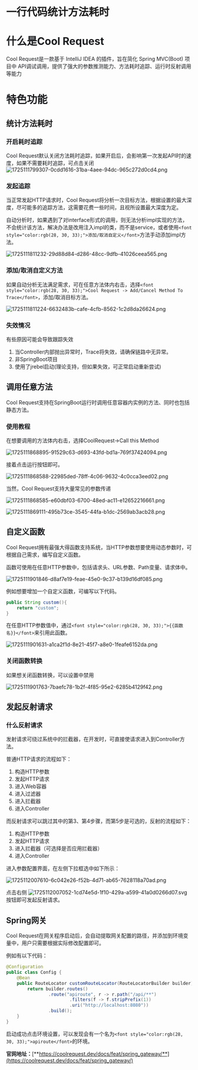 # 一行代码统计方法耗时

# <font style="color:rgb(28, 30, 33);">什么是Cool Request</font>

<font style="color:rgb(28, 30, 33);">Cool Request是一款基于 IntelliJ IDEA 的插件，旨在简化 Spring MVC(Boot) 项目中 API调试调用，提供了强大的参数推测能力、方法耗时追踪、运行时反射调用等能力</font>

# <font style="color:rgb(28, 30, 33);">特色功能</font>

## 统计方法耗时

### <font style="color:rgb(28, 30, 33);">开启耗时追踪</font>

<font style="color:rgb(28, 30, 33);">Cool Request默认关闭方法耗时追踪，如果开启后，会影响第一次发起API时的速度，如果不需要耗时追踪，可点击关闭</font>  
 ![1725111799307-0cdd1616-31ba-4aee-94dc-965c272d0cd4.png](./img/-nfDWPsJWUUCXAxg/1725111799307-0cdd1616-31ba-4aee-94dc-965c272d0cd4-048340.png)

### <font style="color:rgb(28, 30, 33);">发起追踪</font>

<font style="color:rgb(28, 30, 33);">当正常发起HTTP请求时，Cool Request将分析一次目标方法，根据设置的最大深度，尽可能多的追踪方法，这需要花费一些时间，且视所设置最大深度为定。</font>

<font style="color:rgb(28, 30, 33);">自动分析时，如果遇到了对interface形式的调用，则无法分析impl实现的方法，不会统计该方法，解决办法是改用注入impl的类，而不是service，或者使用</font>`<font style="color:rgb(28, 30, 33);">添加/取消自定义</font>`<font style="color:rgb(28, 30, 33);">方法手动添加impl方法。</font>

![1725111811232-29d88d84-d286-48cc-9dfb-41026ceea565.png](./img/-nfDWPsJWUUCXAxg/1725111811232-29d88d84-d286-48cc-9dfb-41026ceea565-016227.png)

### <font style="color:rgb(28, 30, 33);">添加/取消自定义方法</font>

<font style="color:rgb(28, 30, 33);">如果自动分析无法满足需求，可在任意方法体内右击，选择</font>`<font style="color:rgb(28, 30, 33);">Cool Request -> Add/Cancel Method To Trace</font>`<font style="color:rgb(28, 30, 33);">，添加/取消目标方法。</font>

![1725111811224-6632483b-cafe-4cfb-8562-1c2d8da26624.png](./img/-nfDWPsJWUUCXAxg/1725111811224-6632483b-cafe-4cfb-8562-1c2d8da26624-776725.png)

### <font style="color:rgb(28, 30, 33);">失效情况</font>

<font style="color:rgb(28, 30, 33);">有些原因可能会导致跟踪失效</font>

1. <font style="color:rgb(28, 30, 33);">当Controller内部抛出异常时，Trace将失效，请确保链路中无异常。</font>
2. <font style="color:rgb(28, 30, 33);">非SpringBoot项目</font>
3. <font style="color:rgb(28, 30, 33);">使用了jrebel启动(理论支持，但如果失效，可正常启动重新尝试)</font>

## <font style="color:rgb(28, 30, 33);">调用任意方法</font>

<font style="color:rgb(28, 30, 33);">Cool Request支持在SpringBoot运行时调用任意容器内实例的方法、同时也包括静态方法。</font>

### <font style="color:rgb(28, 30, 33);">使用教程</font>

<font style="color:rgb(28, 30, 33);">在想要调用的方法体内右击，选择CoolRequest->Call this Method</font>

![1725111868895-91529c63-d693-43fd-bd1a-769f37424094.png](./img/-nfDWPsJWUUCXAxg/1725111868895-91529c63-d693-43fd-bd1a-769f37424094-422264.png)

<font style="color:rgb(28, 30, 33);">接着点击运行按钮即可。</font>

![1725111868588-22985ded-78ff-4c06-9632-4c0cca3eed02.png](./img/-nfDWPsJWUUCXAxg/1725111868588-22985ded-78ff-4c06-9632-4c0cca3eed02-140276.png)

<font style="color:rgb(28, 30, 33);">当然，Cool Request支持大量常见的参数传递</font>

![1725111868585-e60dbf03-6700-48ed-ac11-e12652216661.png](./img/-nfDWPsJWUUCXAxg/1725111868585-e60dbf03-6700-48ed-ac11-e12652216661-968667.png)

<font style="color:rgb(28, 30, 33);"> </font>![1725111869111-495b73ce-3545-44fa-b1dc-2569ab3acb28.png](./img/-nfDWPsJWUUCXAxg/1725111869111-495b73ce-3545-44fa-b1dc-2569ab3acb28-633383.png)

## <font style="color:rgb(28, 30, 33);">自定义函数</font>

<font style="color:rgb(28, 30, 33);">Cool Request拥有最强大得函数支持系统，当HTTP参数想要使用动态参数时，可根据自己需求，编写自定义函数。</font>

<font style="color:rgb(28, 30, 33);">函数可使用在任意HTTP参数中，包括请求头、URL参数、Path变量、请求体中。</font>

![1725111901846-d8af7e19-feae-45e0-9c37-b139d16df085.png](./img/-nfDWPsJWUUCXAxg/1725111901846-d8af7e19-feae-45e0-9c37-b139d16df085-978951.png)

<font style="color:rgb(28, 30, 33);">例如想要增加一个自定义函数，可编写以下代码。</font>

```java
public String custom(){
    return "custom";
}
```

<font style="color:rgb(28, 30, 33);">在任意HTTP参数值中，通过</font>`<font style="color:rgb(28, 30, 33);">{{函数名}}</font>`<font style="color:rgb(28, 30, 33);">来引用此函数。</font>

![1725111901631-a1ca2f1d-8e21-45f7-a8e0-1feafe6152da.png](./img/-nfDWPsJWUUCXAxg/1725111901631-a1ca2f1d-8e21-45f7-a8e0-1feafe6152da-217688.png)

### <font style="color:rgb(28, 30, 33);">关闭函数转换</font>

<font style="color:rgb(28, 30, 33);">如果想关闭函数转换，可以设置中禁用</font>

![1725111901763-7baefc78-1b2f-4f85-95e2-6285b4129f42.png](./img/-nfDWPsJWUUCXAxg/1725111901763-7baefc78-1b2f-4f85-95e2-6285b4129f42-876899.png)

## <font style="color:rgb(28, 30, 33);">发起反射请求</font>

### <font style="color:rgb(28, 30, 33);">什么反射请求</font>

<font style="color:rgb(28, 30, 33);">发射请求可绕过系统中的拦截器，在开发时，可直接使请求进入到Controller方法。</font>

<font style="color:rgb(28, 30, 33);">普通HTTP请求的流程如下：</font>

1. <font style="color:rgb(28, 30, 33);">构造HTTP参数</font>
2. <font style="color:rgb(28, 30, 33);">发起HTTP请求</font>
3. <font style="color:rgb(28, 30, 33);">进入Web容器</font>
4. <font style="color:rgb(28, 30, 33);">进入过滤器</font>
5. <font style="color:rgb(28, 30, 33);">进入拦截器</font>
6. <font style="color:rgb(28, 30, 33);">进入Controller</font>

<font style="color:rgb(28, 30, 33);">而反射请求可以跳过其中的第3、第4步骤，而第5步是可选的，反射的流程如下：</font>

1. <font style="color:rgb(28, 30, 33);">构造HTTP参数</font>
2. <font style="color:rgb(28, 30, 33);">发起HTTP请求</font>
3. <font style="color:rgb(28, 30, 33);">进入拦截器（可选择是否应用拦截器）</font>
4. <font style="color:rgb(28, 30, 33);">进入Controller</font>

<font style="color:rgb(28, 30, 33);">进入参数配置界面，在左侧下拉框选中如下所示：</font>

<font style="color:rgb(28, 30, 33);"> </font>![1725112007610-6c042e26-f52b-4d71-ab65-7628118a70ad.png](./img/-nfDWPsJWUUCXAxg/1725112007610-6c042e26-f52b-4d71-ab65-7628118a70ad-678781.png)

<font style="color:rgb(28, 30, 33);">点击右侧 </font>![1725112007052-1cd74e5d-1f10-429a-a599-41a0d0266d07.svg](./img/-nfDWPsJWUUCXAxg/1725112007052-1cd74e5d-1f10-429a-a599-41a0d0266d07-242421.svg)<font style="color:rgb(28, 30, 33);"> 按钮即可发起反射请求。</font>

## <font style="color:rgb(28, 30, 33);">Spring网关</font>

<font style="color:rgb(28, 30, 33);">Cool Request在网关程序启动后，会自动提取网关配置的路径，并添加到环境变量中，用户只需要根据实际修改配置即可。</font>

<font style="color:rgb(28, 30, 33);">例如有以下代码：</font>

```java
@Configuration
public class Config {
    @Bean
    public RouteLocator customRouteLocator(RouteLocatorBuilder builder) {
        return builder.routes()
                .route("apiroute", r -> r.path("/api/**")
                        .filters(f -> f.stripPrefix(1))
                        .uri("http://localhost:8080"))
                .build();
    }
}
```

<font style="color:rgb(28, 30, 33);">启动成功点击环境设置，可以发现会有一个名为</font>`<font style="color:rgb(28, 30, 33);">apiroute</font>`<font style="color:rgb(28, 30, 33);">的环境。</font>

**<font style="color:rgb(28, 30, 33);">官网地址：</font>**[**https://coolrequest.dev/docs/feat/spring_gateway/**](https://coolrequest.dev/docs/feat/spring_gateway/)
